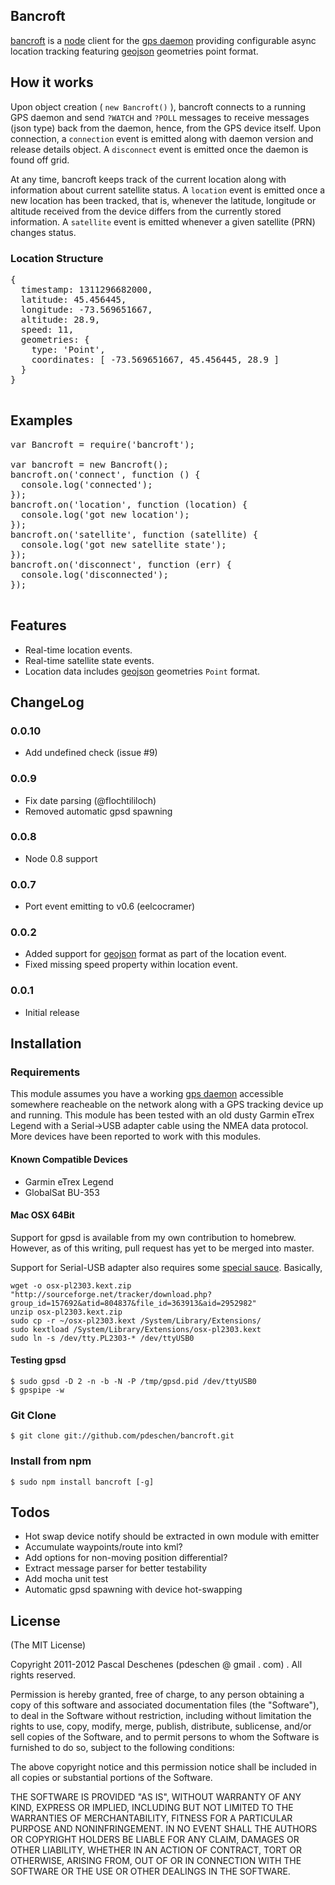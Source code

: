 ## Bancroft

[bancroft](http://en.wikipedia.org/wiki/Global_Positioning_System#Bancroft.27s_method) is a [node](http://nodejs.org) client for the [gps daemon](http://catb.org/gpsd/) providing configurable async location tracking featuring [geojson](http://geojson.org/) geometries point format.

## How it works

Upon object creation ( `new Bancroft()` ), bancroft connects to a running GPS daemon and send `?WATCH` and `?POLL` messages to receive messages (json type) back from the daemon, hence, from the GPS device itself. Upon connection, a `connection` event is emitted along with daemon version and release details object. A `disconnect` event is emitted once the daemon is found off grid.

At any time, bancroft keeps track of the current location along with information about current satellite status. A `location` event is emitted once a new location has been tracked, that is, whenever the latitude, longitude or altitude received from the device differs from the currently stored information. A `satellite` event is emitted whenever a given satellite (PRN) changes status.

### Location Structure

<pre>
{ 
  timestamp: 1311296682000,
  latitude: 45.456445,
  longitude: -73.569651667,
  altitude: 28.9,
  speed: 11,
  geometries: { 
    type: 'Point',
    coordinates: [ -73.569651667, 45.456445, 28.9 ] 
  } 
}

</pre>

## Examples

<pre>
var Bancroft = require('bancroft');

var bancroft = new Bancroft();
bancroft.on('connect', function () {
  console.log('connected');
});
bancroft.on('location', function (location) {
  console.log('got new location');
});
bancroft.on('satellite', function (satellite) {
  console.log('got new satellite state');
});
bancroft.on('disconnect', function (err) {
  console.log('disconnected');
});

</pre>

## Features

* Real-time location events.
* Real-time satellite state events.
* Location data includes [geojson](http://geojson.org/) geometries `Point` format.

## ChangeLog

### 0.0.10

* Add undefined check (issue #9)

### 0.0.9

* Fix date parsing (@flochtililoch)
* Removed automatic gpsd spawning

### 0.0.8

* Node 0.8 support

### 0.0.7
* Port event emitting to v0.6 (eelcocramer)

### 0.0.2
* Added support for [geojson](http://geojson.org/) format as part of the location event.
* Fixed missing speed property within location event.

### 0.0.1
* Initial release

## Installation

### Requirements

This module assumes you have a working [gps daemon](http://catb.org/gpsd/) accessible somewhere reacheable on the network along with a GPS tracking device up and running. This module has been tested with an old dusty Garmin eTrex Legend with a Serial->USB adapter cable using the NMEA data protocol. More devices have been reported to work with this modules.

#### Known Compatible Devices

* Garmin eTrex Legend
* GlobalSat BU-353 

#### Mac OSX 64Bit

Support for gpsd is available from my own contribution to homebrew. However, as of this writing, pull request has yet to be merged into master.

Support for Serial-USB adapter also requires some [special sauce](http://reg88.com/?p=243). Basically,

    wget -o osx-pl2303.kext.zip "http://sourceforge.net/tracker/download.php?group_id=157692&atid=804837&file_id=363913&aid=2952982"
    unzip osx-pl2303.kext.zip
    sudo cp -r ~/osx-pl2303.kext /System/Library/Extensions/
    sudo kextload /System/Library/Extensions/osx-pl2303.kext
    sudo ln -s /dev/tty.PL2303-* /dev/ttyUSB0 

#### Testing gpsd

    $ sudo gpsd -D 2 -n -b -N -P /tmp/gpsd.pid /dev/ttyUSB0
    $ gpspipe -w

### Git Clone

    $ git clone git://github.com/pdeschen/bancroft.git

### Install from npm

    $ sudo npm install bancroft [-g]

## Todos

* Hot swap device notify should be extracted in own module with emitter
* Accumulate waypoints/route into kml?
* Add options for non-moving position differential?
* Extract message parser for better testability
* Add mocha unit test
* Automatic gpsd spawning with device hot-swapping

## License

(The MIT License)

Copyright 2011-2012 Pascal Deschenes (pdeschen @ gmail . com) . All rights reserved.

Permission is hereby granted, free of charge, to any person obtaining a copy of this software and associated documentation files (the "Software"), to deal in the Software without restriction, including without limitation the rights to use, copy, modify, merge, publish, distribute, sublicense, and/or sell copies of the Software, and to permit persons to whom the Software is furnished to do so, subject to the following conditions:

The above copyright notice and this permission notice shall be included in all copies or substantial portions of the Software.

THE SOFTWARE IS PROVIDED "AS IS", WITHOUT WARRANTY OF ANY KIND, EXPRESS OR IMPLIED, INCLUDING BUT NOT LIMITED TO THE WARRANTIES OF MERCHANTABILITY, FITNESS FOR A PARTICULAR PURPOSE AND NONINFRINGEMENT. IN NO EVENT SHALL THE AUTHORS OR COPYRIGHT HOLDERS BE LIABLE FOR ANY CLAIM, DAMAGES OR OTHER LIABILITY, WHETHER IN AN ACTION OF CONTRACT, TORT OR OTHERWISE, ARISING FROM, OUT OF OR IN CONNECTION WITH THE SOFTWARE OR THE USE OR OTHER DEALINGS IN THE SOFTWARE.
